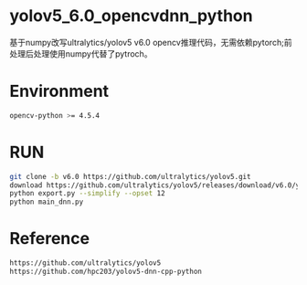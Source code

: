 # yolov5_6.0_opencvdnn_python
基于numpy改写ultralytics/yolov5 v6.0 opencv推理代码，无需依赖pytorch;前处理后处理使用numpy代替了pytroch。

# Environment
```bash
opencv-python >= 4.5.4
```

# RUN
```bash
git clone -b v6.0 https://github.com/ultralytics/yolov5.git
download https://github.com/ultralytics/yolov5/releases/download/v6.0/yolov5s.pt
python export.py --simplify --opset 12 
python main_dnn.py
```

# Reference
```bash
https://github.com/ultralytics/yolov5
https://github.com/hpc203/yolov5-dnn-cpp-python
```
